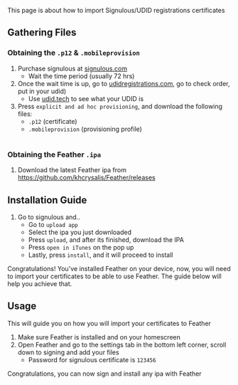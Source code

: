 This page is about how to import Signulous/UDID registrations certificates

## Gathering Files

### Obtaining the `.p12` & `.mobileprovision`

1. Purchase signulous at [signulous.com](https://signulous.com)
    * Wait the time period (usually 72 hrs)
2. Once the wait time is up, go to [udidregistrations.com](https://udidregistrations.com), go to check order, put in your udid)
    * Use [udid.tech](https://udid.tech) to see what your UDID is
3. Press `explicit and ad hoc provisioning`, and download the following files:
    * `.p12` (certificate)
    * `.mobileprovision` (provisioning profile)

#
### Obtaining the Feather `.ipa`

1. Download the latest Feather ipa from <https://github.com/khcrysalis/Feather/releases>

## Installation Guide

1. Go to signulous and..
    * Go to `upload app`
    * Select the ipa you just downloaded
    * Press `upload`, and after its finished, download the IPA
    * Press `open in iTunes` on the pop up
    * Lastly, press `install`, and it will proceed to install

Congratulations! You've installed Feather on your device, now, you will need to import your certificates to be able to use Feather. The guide below will help you achieve that.

## Usage 

This will guide you on how you will import your certificates to Feather

1. Make sure Feather is installed and on your homescreen
2. Open Feather and go to the settings tab in the bottom left corner, scroll down to signing and add your files
   * Password for signulous certificate is `123456`

Congratulations, you can now sign and install any ipa with Feather
